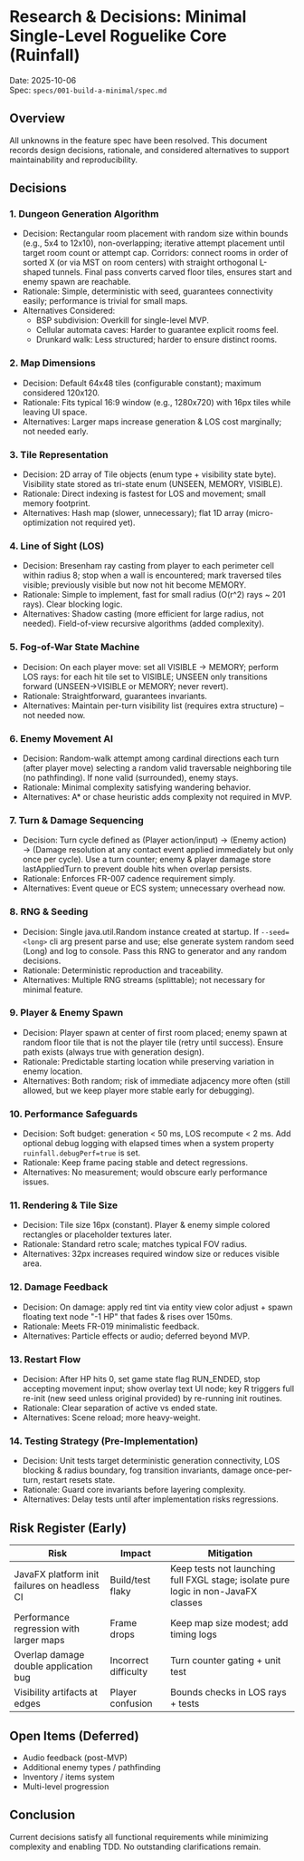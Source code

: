 # Research & Decisions: Minimal Single-Level Roguelike Core (Ruinfall)

Date: 2025-10-06  
Spec: `specs/001-build-a-minimal/spec.md`

## Overview
All unknowns in the feature spec have been resolved. This document records design decisions, rationale, and considered alternatives to support maintainability and reproducibility.

## Decisions
### 1. Dungeon Generation Algorithm
- Decision: Rectangular room placement with random size within bounds (e.g., 5x4 to 12x10), non-overlapping; iterative attempt placement until target room count or attempt cap. Corridors: connect rooms in order of sorted X (or via MST on room centers) with straight orthogonal L-shaped tunnels. Final pass converts carved floor tiles, ensures start and enemy spawn are reachable.
- Rationale: Simple, deterministic with seed, guarantees connectivity easily; performance is trivial for small maps.
- Alternatives Considered:
  - BSP subdivision: Overkill for single-level MVP.
  - Cellular automata caves: Harder to guarantee explicit rooms feel.
  - Drunkard walk: Less structured; harder to ensure distinct rooms.

### 2. Map Dimensions
- Decision: Default 64x48 tiles (configurable constant); maximum considered 120x120.
- Rationale: Fits typical 16:9 window (e.g., 1280x720) with 16px tiles while leaving UI space.
- Alternatives: Larger maps increase generation & LOS cost marginally; not needed early.

### 3. Tile Representation
- Decision: 2D array of Tile objects (enum type + visibility state byte). Visibility state stored as tri-state enum (UNSEEN, MEMORY, VISIBLE).
- Rationale: Direct indexing is fastest for LOS and movement; small memory footprint.
- Alternatives: Hash map (slower, unnecessary); flat 1D array (micro-optimization not required yet).

### 4. Line of Sight (LOS)
- Decision: Bresenham ray casting from player to each perimeter cell within radius 8; stop when a wall is encountered; mark traversed tiles visible; previously visible but now not hit become MEMORY.
- Rationale: Simple to implement, fast for small radius (O(r^2) rays ~ 201 rays). Clear blocking logic.
- Alternatives: Shadow casting (more efficient for large radius, not needed). Field-of-view recursive algorithms (added complexity).

### 5. Fog-of-War State Machine
- Decision: On each player move: set all VISIBLE → MEMORY; perform LOS rays: for each hit tile set to VISIBLE; UNSEEN only transitions forward (UNSEEN→VISIBLE or MEMORY; never revert).
- Rationale: Straightforward, guarantees invariants.
- Alternatives: Maintain per-turn visibility list (requires extra structure) – not needed now.

### 6. Enemy Movement AI
- Decision: Random-walk attempt among cardinal directions each turn (after player move) selecting a random valid traversable neighboring tile (no pathfinding). If none valid (surrounded), enemy stays.
- Rationale: Minimal complexity satisfying wandering behavior.
- Alternatives: A* or chase heuristic adds complexity not required in MVP.

### 7. Turn & Damage Sequencing
- Decision: Turn cycle defined as (Player action/input) → (Enemy action) → (Damage resolution at any contact event applied immediately but only once per cycle). Use a turn counter; enemy & player damage store lastAppliedTurn to prevent double hits when overlap persists.
- Rationale: Enforces FR-007 cadence requirement simply.
- Alternatives: Event queue or ECS system; unnecessary overhead now.

### 8. RNG & Seeding
- Decision: Single java.util.Random instance created at startup. If `--seed=<long>` cli arg present parse and use; else generate system random seed (Long) and log to console. Pass this RNG to generator and any random decisions.
- Rationale: Deterministic reproduction and traceability.
- Alternatives: Multiple RNG streams (splittable); not necessary for minimal feature.

### 9. Player & Enemy Spawn
- Decision: Player spawn at center of first room placed; enemy spawn at random floor tile that is not the player tile (retry until success). Ensure path exists (always true with generation design).
- Rationale: Predictable starting location while preserving variation in enemy location.
- Alternatives: Both random; risk of immediate adjacency more often (still allowed, but we keep player more stable early for debugging).

### 10. Performance Safeguards
- Decision: Soft budget: generation < 50 ms, LOS recompute < 2 ms. Add optional debug logging with elapsed times when a system property `ruinfall.debugPerf=true` is set.
- Rationale: Keep frame pacing stable and detect regressions.
- Alternatives: No measurement; would obscure early performance issues.

### 11. Rendering & Tile Size
- Decision: Tile size 16px (constant). Player & enemy simple colored rectangles or placeholder textures later.
- Rationale: Standard retro scale; matches typical FOV radius.
- Alternatives: 32px increases required window size or reduces visible area.

### 12. Damage Feedback
- Decision: On damage: apply red tint via entity view color adjust + spawn floating text node "-1 HP" that fades & rises over 150ms.
- Rationale: Meets FR-019 minimalistic feedback.
- Alternatives: Particle effects or audio; deferred beyond MVP.

### 13. Restart Flow
- Decision: After HP hits 0, set game state flag RUN_ENDED, stop accepting movement input; show overlay text UI node; key R triggers full re-init (new seed unless original provided) by re-running init routines.
- Rationale: Clear separation of active vs ended state.
- Alternatives: Scene reload; more heavy-weight.

### 14. Testing Strategy (Pre-Implementation)
- Decision: Unit tests target deterministic generation connectivity, LOS blocking & radius boundary, fog transition invariants, damage once-per-turn, restart resets state.
- Rationale: Guard core invariants before layering complexity.
- Alternatives: Delay tests until after implementation risks regressions.

## Risk Register (Early)
| Risk | Impact | Mitigation |
|------|--------|------------|
| JavaFX platform init failures on headless CI | Build/test flaky | Keep tests not launching full FXGL stage; isolate pure logic in non-JavaFX classes |
| Performance regression with larger maps | Frame drops | Keep map size modest; add timing logs |
| Overlap damage double application bug | Incorrect difficulty | Turn counter gating + unit test |
| Visibility artifacts at edges | Player confusion | Bounds checks in LOS rays + tests |

## Open Items (Deferred)
- Audio feedback (post-MVP)
- Additional enemy types / pathfinding
- Inventory / items system
- Multi-level progression

## Conclusion
Current decisions satisfy all functional requirements while minimizing complexity and enabling TDD. No outstanding clarifications remain.

